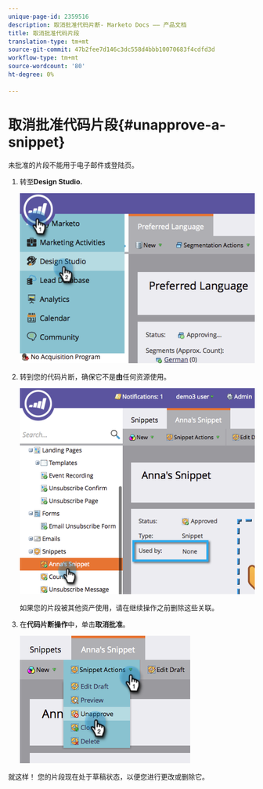 ```yaml
---
unique-page-id: 2359516
description: 取消批准代码片断- Marketo Docs —— 产品文档
title: 取消批准代码片段
translation-type: tm+mt
source-git-commit: 47b2fee7d146c3dc558d4bbb10070683f4cdfd3d
workflow-type: tm+mt
source-wordcount: '80'
ht-degree: 0%

---
```



# 取消批准代码片段{#unapprove-a-snippet}

未批准的片段不能用于电子邮件或登陆页。

1. 转至&#x200B;**Design Studio.**

   ![](assets/image2014-9-16-10-3a41-3a18.png)

1. 转到您的代码片断，确保它不是&#x200B;**由**&#x200B;任何资源使用。

   ![](assets/image2014-9-16-10-3a41-3a27.png)

   如果您的片段被其他资产使用，请在继续操作之前删除这些关联。

1. 在&#x200B;**代码片断操作**&#x200B;中，单击&#x200B;**取消批准**。

   ![](assets/image2014-9-16-10-3a41-3a54.png)

就这样！ 您的片段现在处于草稿状态，以便您进行更改或删除它。

